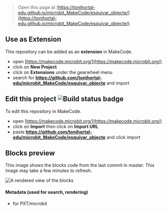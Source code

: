 
> Open this page at [https://tonihortal-edu.github.io/microbit_MakeCode/esquivar_objecte/](https://tonihortal-edu.github.io/microbit_MakeCode/esquivar_objecte/)

## Use as Extension

This repository can be added as an **extension** in MakeCode.

* open [https://makecode.microbit.org/](https://makecode.microbit.org/)
* click on **New Project**
* click on **Extensions** under the gearwheel menu
* search for **https://github.com/tonihortal-edu/microbit_MakeCode/esquivar_objecte** and import

## Edit this project ![Build status badge](https://github.com/tonihortal-edu/microbit_MakeCode/esquivar_objecte/workflows/MakeCode/badge.svg)

To edit this repository in MakeCode.

* open [https://makecode.microbit.org/](https://makecode.microbit.org/)
* click on **Import** then click on **Import URL**
* paste **https://github.com/tonihortal-edu/microbit_MakeCode/esquivar_objecte** and click import

## Blocks preview

This image shows the blocks code from the last commit in master.
This image may take a few minutes to refresh.

![A rendered view of the blocks](https://github.com/tonihortal-edu/microbit_MakeCode/esquivar_objecte/raw/master/.github/makecode/blocks.png)

#### Metadata (used for search, rendering)

* for PXT/microbit
<script src="https://makecode.com/gh-pages-embed.js"></script><script>makeCodeRender("{{ site.makecode.home_url }}", "{{ site.github.owner_name }}/{{ site.github.repository_name }}");</script>

